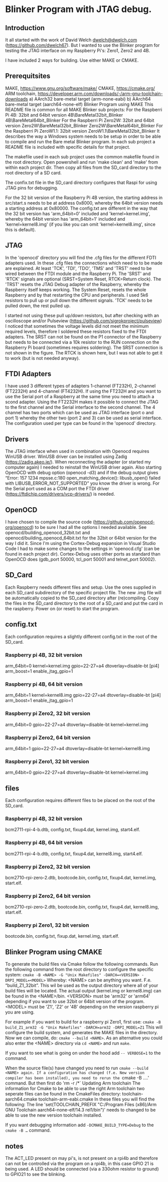 # Blinker Program with JTAG debug.
## Introduction
It all started with the work of David Welch dwelch@dwelch.com (https://github.com/dwelch67). But I wanted to use the Blinker program for testing the JTAG interface on my Raspberry Pi's: Zero1, Zero2 and 4B.

I have included 2 ways for building. Use either MAKE or CMAKE.
## Prerequitsites
MAKE, https://www.gnu.org/software/make/
CMAKE, https://cmake.org/
ARM toolchain, https://developer.arm.com/downloads/-/arm-gnu-toolchain-downloads
a) AArch32 bare-metal target (arm-none-eabi) 
b) AArch64 bare-metal target (aarch64-none-elf) 
Blinker Program using MAKE
This README file is common for all MAKE Blinker sub projects:
For the Raspberri Pi 4B: 32bit and 64bit version
4B\BareMetal32bit_Blinker
4B\BareMetal64bit_Blinker
For the Raspberri Pi Zero2W: 32bit and 64bit version
Zero2W\BareMetal32bit_Blinker
Zero2W\BareMetal64bit_Blinker
For the Raspberri Pi ZeroW1.1: 32bit version
ZeroW1.1\BareMetal32bit_Blinker
It describes the way a Windows system needs to be setup in order to be able to compile and run the Bare metal Blinker program. In each sub project a README file is included with specific details for that project.

The makefile used in each sub project uses the common makefile found in the root directory.
Open powershell and run 'make clean' and 'make' from within each project dir. Then copy all files  from the SD_card directory to the root directory of a SD card.

The confix.txt file in the SD_card directory configures that Raspi for using JTAG pins for debugging.

For the 32 bit version of the Raspberry Pi 4B version, the starting address in src/start.s needs to be at address 0x8000, whereby the 64bit version needs a starting address at 0x80000. The config.txt are different in the way that the 32 bit version has 'arm_64bit=0' included and 'kernel=kernel.img', whereby the 64bit version has 'arm_64bit=1' included and 'kernel=kernel8.img' (if you like you can omit 'kernel=kernel8.img', since this is default).
## JTAG
In the 'openocd' directory you will find the .cfg files for the different FDTI adapters used. In these .cfg files the connections which need to to be made are explained. At least 'TCK', 'TDI', 'TDO', 'TMS' and 'TRST' need to be wired between the FTDI module and the Raspberry Pi. The 'SRST' and 'RTCK' signals are optional (SRST=System Reset, RTCK=Return clock). The 'TRST' resets the JTAG Debug adapter of the Raspberry, whereby the Raspberry itself keeps working. The System Reset, resets the whole Raspberry and by that restarting the CPU and peripherals.
I used 5k6 resistors to pull up or pull down the different signals. 'TCK' needs to be pulled down, the rest pulled up. 

I started not using these pull up/down resistors, but after checking with an oscilloscope and/or Pulseview (https://github.com/sigrokproject/pulseview) I noticed that sometimes the voltage levels did not meet the minimum required levels, therefore I soldered these resistors fixed to the FTDI adapters. The SRST can not be found on the P1 connector of the Raspberry but needs to be connected via a 10k resistor to the RUN connection on the Raspberry Pi board (sometimes requires soldering). The SRST connection is not shown in the figure. The RTCK is shown here, but I was not able to get it to work (but is not needed anyway).
## FTDI Adapters
I have used 3 different types of  adapters 1-channel (FT232H), 2-channel (FT2232H) and 4-channel (FT4232H). If using the FT232H and you want to use the Serial port of a Raspberry at the same time you need to attach a scond adapter. Using the FT2232H makes it possible to connect the JTAG to the first channel and the Serial interface to the second channel. The 4 channel has two ports which can be used as JTAG interface (port o and port 1) whereby the other two (port 2 and 3) can be used as serial interface. The configuration used per type can be found in the 'openocd' directory.
## Drivers
The JTAG interface when used in combination with Openocd requires WinUSB driver. WinUSB driver can be installed using Zadig (https://zadig.akeo.ie/). When reconnecting the adapter (or started my computer again) I needed to reinstall the WinUSB driver again. Also starting OpenOCD  with debug option (openocd -d3) and if the debug output gives “Error: 157 1234 mpsse.c:180 open_matching_device(): libusb_open() failed with LIBUSB_ERROR_NOT_SUPPORTED” you know the driver is wrong. 
For the Serial port used as a COM port the FTDI driver (https://ftdichip.com/drivers/vcp-drivers/) is needed.
## OpenOCD
I have chosen to compile the source code (https://github.com/openocd-org/openocd) to be sure I had all the options I needed available. See openocd/building_openocd_32bit.txt and  openocd/building_openocd_64bit.txt for the 32bit or 64bit version for the way I did it. Since I'm using the Cortex-Debug expansion in Visual Studio Code I had to make some changes to the settings in 'openocd.cfg' (can be found in each project dir). Cortex-Debug uses other ports as standard than OpenOCD does (gdb_port 50000, tcl_port 50001 and telnet_port 50002).
## SD_Card
Each Raspberry needs different files and setup. Use the ones supplied in each SD_card subdirectory of the specific project file. The new .img file will be automatically copied to the SD_card directory after (re)compiling. Copy the files in the SD_card directory to the root of a SD_card and put the card in the raspberry. Power on (or reset) to start the program.
## config.txt
Each configuration requires a slightly different config.txt in the root of the SD_card.
### Raspberry pi 4B, 32 bit version
arm_64bit=0
kernel=kernel.img
gpio=22-27=a4
dtoverlay=disable-bt
[pi4]
arm_boost=1
enable_jtag_gpio=1
### Raspberry pi 4B, 64 bit version
arm_64bit=1
kernel=kernel8.img
gpio=22-27=a4
dtoverlay=disable-bt
[pi4]
arm_boost=1
enable_jtag_gpio=1
### Raspberry pi Zero2, 32 bit version
arm_64bit=0
gpio=22-27=a4
dtoverlay=disable-bt
kernel=kernel.img
### Raspberry pi Zero2, 64 bit version
arm_64bit=1
gpio=22-27=a4
dtoverlay=disable-bt
kernel=kernel8.img
### Raspberry pi Zero1, 32 bit version
arm_64bit=0
gpio=22-27=a4
dtoverlay=disable-bt
kernel=kernel.img

## files
Each configuration requires different files to be placed on the root of the SD_card.

### Raspberry pi 4B, 32 bit version
bcm2711-rpi-4-b.dtb, config.txt, fixup4.dat, kernel.img, start4.elf.
### Raspberry pi 4B, 64 bit version
bcm2711-rpi-4-b.dtb, config.txt, fixup4.dat, kernel8.img, start4.elf.
### Raspberry pi Zero2, 32 bit version
bcm2710-rpi-zero-2.dtb, bootcode.bin, config.txt, fixup4.dat, kernel.img, start.elf.
### Raspberry pi Zero2, 64 bit version
bcm2710-rpi-zero-2.dtb, bootcode.bin, config.txt, fixup4.dat, kernel8.img, start.elf.
### Raspberry pi Zero1, 32 bit version
bootcode.bin, config.txt, fixup.dat, kernel.img, start.elf.
## Blinker Program using CMAKE
To generate the build files via Cmake follow the following commands.
Run the following command from the root directory to configure the specific system:
`cmake -B <NAME> -G "Unix Makefiles" -DARCH=<VERSION> -DRPI_MODEL=<MODEL>`
Whereby:
\<NAME\> can be anything you want. F.e. “build_Z1_32bit”. This wil be used as the output directory where all of your build files will be located. The actual output (kernel.img or kernel8.img) can be found in the \<NAME\>/bin.
\<VERSION\> must be 'arm32' or 'arm64' depending if you want to use 32bit or 64bit version of the program.
\<MODEL\> must be 'Z1', 'Z2' or '4B' depending on the version raspberry pi you are using.

For example if you want to build for a raspberry pi Zero1, first use:
`cmake -B build_Z1_arm32 -G "Unix Makefiles" -DARCH=arm32 -DRPI_MODEL=Z1`
This will configure the build system, and generates the MAKE files in the <NAME> directory.
Now we can compile, do:
`cmake --build <NAME>`.
As an alternative you could also enter the \<NAME\> directory via `cd <NAME>` and run `make`.

If you want to see what is going on under the hood add `-- VERBOSE=1` to the command.

When the source file(s) have changed you need to run `cmake --build <NAME> again.
If a configuration has changed (f.e. New version compiler has been installed), you need to rerun the `cmake -B ….' command. But then first do 'rm -r <NAME>/*`
Updating Arm toolchain
The information for Cmake to be able to use the right Arm toolchain two seperate files can be found in the CmakeFiles directory:
toolchain-aarch64.cmake
toolchain-arm-eabi.cmake
In these files you will find the following: 
The line 'set(TOOLCHAIN_PREFIX "C:/Program Files (x86)/Arm GNU Toolchain aarch64-none-elf/14.3 rel1/bin")' needs to changed to be able to use the new version toolchain installed.

If you want debugging information add `-DCMAKE_BUILD_TYPE=Debug` to the `cmake -B …` command.

## notes
The ACT_LED present on may pi's, is not present on a rpi4b and therefore can not be controlled via the program on a rpi4b, in this case GPIO 21 is being used. A LED should be connected (via a 330ohm resistor to ground) to GPIO21 to see the blinking.
